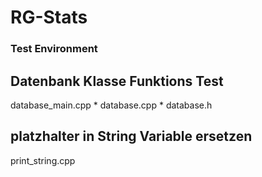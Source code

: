 # RG-Stats

### Test Environment


Datenbank Klasse Funktions Test
---------------------------------------
database_main.cpp
    * database.cpp
    * database.h

platzhalter in String Variable ersetzen
---------------------------------------
print_string.cpp
